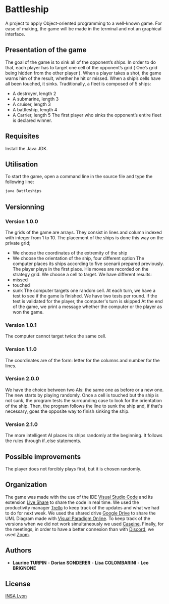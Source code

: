 # Battleship
A project to apply Object-oriented programming to a well-known game. For ease of making, the game will be made in the terminal and not an graphical interface.  

## Presentation of the game
The goal of the game is to sink all of the opponent’s ships. In order to do that, each player has to target one cell of the opponent’s grid ( One’s grid being hidden from the other player ).
When a player takes a shot, the game warns him of the result, whether he hit or missed.
When a ship’s cells have all been touched, it sinks.
Traditionally, a fleet is composed of 5 ships:
* A destroyer, length 2
* A submarine, length 3
* A cruiser, length 3
* A battleship, length 4
* A Carrier, length 5
The first player who sinks the opponent’s entire fleet is declared winner.

## Requisites

Install the Java JDK.

## Utilisation

To start the game, open a command line in the source file and type the following line:

```bash
java Battleships
```

## Versionning

### Version 1.0.0

The grids of the game are arrays. They consist in lines and column indexed with integer from 1 to 10.
The placement of the ships is done this way on the private grid;
* We choose the coordinates of the extremity of the ship
* We choose the orientation of the ship, four different option
The computer places its ships according to five scenarii prepared previously.
The player plays in the first place. His moves are recorded on the strategy grid.
We choose a cell to target. 
We have different results:
* missed 
* touched
* sunk
The computer targets one random cell.
At each turn, we have a test to see if the game is finished. We have two tests per round. If the test is validated for the player, the computer's turn is skipped
At the end of the game, we print a message whether the computer or the player as won the game.

### Version 1.0.1

The computer cannot target twice the same cell. 

### Version 1.1.0

The coordinates are of the form: letter for the columns and number for the lines.

### Version 2.0.0

We have the choice between two AIs: the same one as before or a new one.
The new starts by playing randomly.
Once a cell is touched but the ship is not sunk, the program tests the surrounding case to look for the orientation of the ship.
Then, the program follows the line to sunk the ship and, if that's necessary, goes the opposite way to finish sinking the ship.

### Version 2.1.0

The more intelligent AI places its ships randomly at the beginning. It follows the rules through if..else statements. 

## Possible improvements

The player does not forcibly plays first, but it is chosen randomly.

## Organization

The game was made with the use of the IDE [Visual Studio Code](https://code.visualstudio.com/) and its extension [Live Share](https://visualstudio.microsoft.com/fr/services/live-share/?rr=https%3A%2F%2Fwww.google.com%2F) to share the code in real time.
We used the productivity manager [Trello]() to keep track of the updates and what we had to do for next week.
We used the shared drive [Google Drive](https://drive.google.com/) to share the UML Diagram made with [Visual Paradigm Online](https://online.visual-paradigm.com/).
To keep track of the versions when we did not work simultaneously we used [Caseine](https://caseine.org/).
Finally, for the meetings, in order to have a better connexion than with [Discord](https://discord.com/), we used [Zoom](https://zoom.us/).

## Authors

* **Laurine TURPIN** - **Dorian SONDERER** - **Lisa COLOMBARINI** - **Leo BRIGNONE**

## License
[INSA Lyon](https://www.insa-lyon.fr/)


